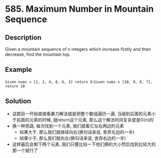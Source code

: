 # 585. Maximum Number in Mountain Sequence

## Description
Given a mountain sequence of n integers which increase firstly and then decrease, find the mountain top.

## Example
`Given nums = [1, 2, 4, 8, 6, 3] return 8`
`Given nums = [10, 9, 8, 7], return 10`

## Solution
- 这题目一开始直接看暴力解法就是把整个数组遍历一遍, 当碰到后面的元素小于前面的元素的时候, 就return这个元素, 那么这个解法时间复杂度是O(n)的
- 换一种思路, 每次找到一个元素, 我们就看它左右两边的元素
  - 如果大于, 那么我们就继续向右(换句话来说, 舍弃左边的一半)
  - 如果小于, 那么我们就向左(换句话来说, 舍弃右边的一半)
- 这样最后会剩下两个元素, 我们只要比较一下他们俩的大小然后找到比较大的那一个就行了
